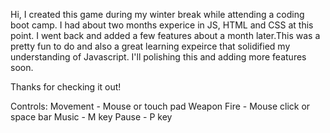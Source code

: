 Hi, I created this game during my winter break while attending a coding boot camp. I had about two months experice in JS, HTML and CSS at this point. I went back and added a few features about a month later.This was a pretty fun to do and also a great learning expeirce that solidified my understanding of Javascript. I'll polishing this and adding more features soon. 

Thanks for checking it out!

Controls:
Movement - Mouse or touch pad
Weapon Fire - Mouse click or space bar
Music - M key
Pause - P key
